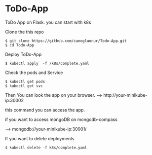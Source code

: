 # ToDo-App
ToDo App on Flask. you can start  with k8s

Clone the this repo

```
$ git clone https://github.com/canogluonur/Todo-App.git
$ cd Todo-App
```

Deploy ToDo-App

```
$ kubectl apply  -f /k8s/complete.yaml
```

Check the pods and Service 

```
$ kubectl get pods
$ kubectl get svc
```

Then You can look the app on your browser.
--> http://your-minikube-ip:30002 

this command you can access the app.

if you want to access mongoDB on mongodb-compass

--> mongodb://your-minikube-ip:30001/


If you want to delete deployments

```
$ kubectl delete -f k8s/complete.yaml
```

